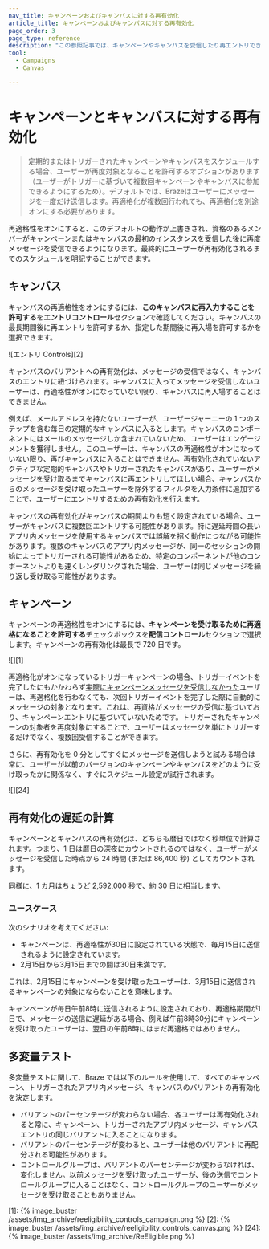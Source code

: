 ```yaml
---
nav_title: キャンペーンおよびキャンバスに対する再有効化
article_title: キャンペーンおよびキャンバスに対する再有効化
page_order: 3
page_type: reference
description: "この参照記事では、キャンペーンやキャンバスを受信したり再エントリできるよう、ユーザーを再有効化する場合について説明します。"
tool:
  - Campaigns
  - Canvas

---
```


# キャンペーンとキャンバスに対する再有効化

> 定期的またはトリガーされたキャンペーンやキャンバスをスケジュールする場合、ユーザーが再度対象となることを許可するオプションがあります（ユーザーがトリガーに基づいて複数回キャンペーンやキャンバスに参加できるようにするため）。デフォルトでは、Brazeはユーザーにメッセージを一度だけ送信します。再適格化が複数回行われても、再適格化を別途オンにする必要があります。 

再適格性をオンにすると、このデフォルトの動作が上書きされ、資格のあるメンバーがキャンペーンまたはキャンバスの最初のインスタンスを受信した後に再度メッセージを受信できるようになります。最終的にユーザーが再有効化されるまでのスケジュールを明記することができます。

## キャンバス

キャンバスの再適格性をオンにするには、**このキャンバスに再入力することを許可する**を**エントリコントロール**セクションで確認してください。キャンバスの最長期間後に再エントリを許可するか、指定した期間後に再入場を許可するかを選択できます。

![エントリ Controls][2]

キャンバスのバリアントへの再有効化は、メッセージの受信ではなく、キャンバスのエントリに紐づけられます。キャンバスに入ってメッセージを受信しないユーザーは、再適格性がオンになっていない限り、キャンバスに再入場することはできません。 

例えば、メールアドレスを持たないユーザーが、ユーザージャーニーの 1 つのステップを含む毎日の定期的なキャンバスに入るとします。キャンバスのコンポーネントにはメールのメッセージしか含まれていないため、ユーザーはエンゲージメントを獲得しません。このユーザーは、キャンバスの再適格性がオンになっていない限り、再びキャンバスに入ることはできません。再有効化されていないアクティブな定期的キャンバスやトリガーされたキャンバスがあり、ユーザーがメッセージを受け取るまでキャンバスに再エントリしてほしい場合、キャンバスからのメッセージを受け取ったユーザーを除外するフィルタを入力条件に追加することで、ユーザーにエントリするための再有効化を行えます。

キャンバスの再有効化がキャンバスの期間よりも短く設定されている場合、ユーザーがキャンバスに複数回エントリする可能性があります。特に遅延時間の長いアプリ内メッセージを使用するキャンバスでは誤解を招く動作につながる可能性があります。複数のキャンバスのアプリ内メッセージが、同一のセッションの開始によってトリガーされる可能性があるため、特定のコンポーネントが他のコンポーネントよりも速くレンダリングされた場合、ユーザーは同じメッセージを繰り返し受け取る可能性があります。

## キャンペーン

キャンペーンの再適格性をオンにするには、**キャンペーンを受け取るために再適格になることを許可する**チェックボックスを**配信コントロール**セクションで選択します。キャンペーンの再有効化は最長で 720 日です。

![][1]

再適格化がオンになっているトリガーキャンペーンの場合、トリガーイベントを完了したにもかかわらず[実際にキャンペーンメッセージを受信しなかった]({{site.baseurl}}/user_guide/engagement_tools/campaigns/scheduling_and_organizing/delivery_types/triggered_delivery/#why-did-a-user-not-receive-my-triggered-campaign)ユーザーは、再適格化を行わなくても、次回トリガーイベントを完了した際に自動的にメッセージの対象となります。これは、再資格がメッセージの受信に基づいており、キャンペーンエントリに基づいていないためです。トリガーされたキャンペーンの対象者を再度対象にすることで、ユーザーはメッセージを単にトリガーするだけでなく、複数回受信することができます。

さらに、再有効化を 0 分としてすぐにメッセージを送信しようと試みる場合は常に、ユーザーが以前のバージョンのキャンペーンやキャンバスをどのように受け取ったかに関係なく、すぐにスケジュール設定が試行されます。

![][24]

## 再有効化の遅延の計算

キャンペーンとキャンバスの再有効化は、どちらも暦日ではなく秒単位で計算されます。つまり、1 日は暦日の深夜にカウントされるのではなく、ユーザーがメッセージを受信した時点から 24 時間 (または 86,400 秒) としてカウントされます。

同様に、1 カ月はちょうど 2,592,000 秒で、約 30 日に相当します。

### ユースケース

次のシナリオを考えてください:
* キャンペーンは、再適格性が30日に設定されている状態で、毎月15日に送信されるように設定されています。
* 2月15日から3月15日までの間は30日未満です。 

これは、2月15日にキャンペーンを受け取ったユーザーは、3月15日に送信されるキャンペーンの対象にならないことを意味します。

キャンペーンが毎日午前8時に送信されるように設定されており、再適格期間が1日で、メッセージの送信に遅延がある場合、例えば午前8時30分にキャンペーンを受け取ったユーザーは、翌日の午前8時にはまだ再適格ではありません。

## 多変量テスト

多変量テストに関して、Braze では以下のルールを使用して、すべてのキャンペーン、トリガーされたアプリ内メッセージ、キャンバスのバリアントの再有効化を決定します。

- バリアントのパーセンテージが変わらない場合、各ユーザーは再有効化されると常に、キャンペーン、トリガーされたアプリ内メッセージ、キャンバスエントリの同じバリアントに入ることになります。
- バリアントのパーセンテージが変わると、ユーザーは他のバリアントに再配分される可能性があります。
- コントロールグループは、バリアントのパーセンテージが変わらなければ、変化しません。以前メッセージを受け取ったユーザーが、後の送信でコントロールグループに入ることはなく、コントロールグループのユーザーがメッセージを受け取ることもありません。

[1]: {% image_buster /assets/img_archive/reeligibility_controls_campaign.png %}
[2]: {% image_buster /assets/img_archive/reeligibility_controls_canvas.png %}
[24]: {% image_buster /assets/img_archive/ReEligible.png %}
